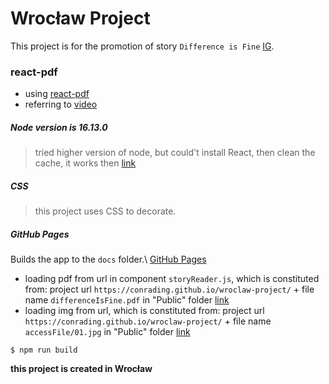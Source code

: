# Wrocław Project

This project is for the promotion of story `Difference is Fine` [IG](https://www.instagram.com/differenceisfine/).

### react-pdf

* using [react-pdf](https://react-pdf.org/) 
* referring to [video](https://www.youtube.com/watch?v=0FRyKY_PMLE)

##### Node version is 16.13.0

> tried higher version of node, but could't install React, then clean the cache, it works then [link](https://reactgo.com/npm-clear-cache/)

##### CSS

> this project uses CSS to decorate.

##### GitHub Pages


Builds the app to the `docs` folder.\ [GitHub Pages](https://conrading.github.io/wroclaw-project/) 

* loading pdf from url in component `storyReader.js`, which is constituted from: project url `https://conrading.github.io/wroclaw-project/` + file name `differenceIsFine.pdf` in "Public" folder [link](https://conrading.github.io/wroclaw-project/differenceIsFine.pdf)
* loading img from url, which is constituted from: project url `https://conrading.github.io/wroclaw-project/` + file name `accessFile/01.jpg` in "Public" folder [link](https://conrading.github.io/wroclaw-project/accessFile/01.jpg)

```
$ npm run build
```
**this project is created in Wrocław**


